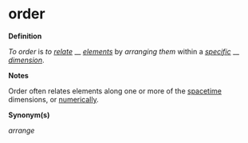 # order

**Definition**

_To order_ is _to_ [_relate_](https://github.com/gcassel/Modular-Organization-Terminology/blob/master/terms/relate.md) __ [_elements_](https://github.com/gcassel/Modular-Organization-Terminology/blob/master/terms/element.md) by _arranging them_ within a [_specific_](https://github.com/gcassel/Modular-Organization-Terminology/blob/master/terms/specific.md) __ [_dimension_](https://github.com/gcassel/Modular-Organization-Terminology/blob/master/terms/dimension.md).

**Notes**

Order often relates elements along one or more of the [spacetime](https://github.com/gcassel/Modular-Organization-Terminology/blob/master/terms/spacetime.md) dimensions, or [numerically](https://github.com/gcassel/Modular-Organization-Terminology/blob/master/terms/quantity.md).

**Synonym(s)**

_arrange_
